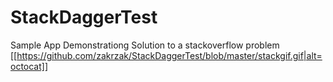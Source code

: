 # StackDaggerTest
Sample App Demonstrationg Solution to a stackoverflow problem
[[https://github.com/zakrzak/StackDaggerTest/blob/master/stackgif.gif|alt=octocat]]
